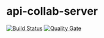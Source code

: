 # api-collab-server
[![Build Status](https://travis-ci.org/api-collab/api-collab-server.png)](https://travis-ci.org/api-collab/api-collab-server)
[![Quality Gate](https://sonarcloud.io/api/project_badges/measure?project=io.apicollab%3Aserver&metric=alert_status)](https://sonarcloud.io/dashboard?id=io.apicollab%3Aserver)
